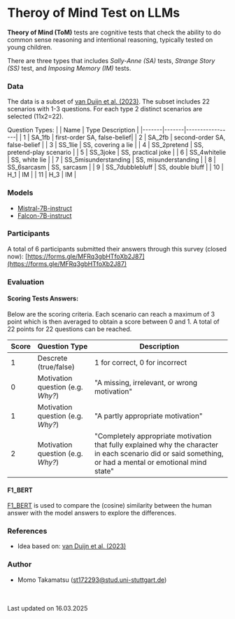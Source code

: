 # Theroy of Mind Test on LLMs
**Theory of Mind (ToM)** tests are cognitive tests that check the ability to do common sense reasoning and intentional reasoning, typically tested on young children.  

There are three types that includes *Sally-Anne (SA)* tests, *Strange Story (SS)* test, and *Imposing Memory (IM)* tests. 

### Data
The data is a subset of [van Duijn et al. (2023)](https://aclanthology.org/2023.conll-1.25.pdf). The subset includes 22 scenarios with 1-3 questions. For each type 2 distinct scenarios are selected (11x2=22). 

Question Types: 
|  | Name  | Type Description |
|-------|-------|-----------------|
| 1     | SA_1fb | first-order SA, false-belief|
| 2     | SA_2fb | second-order SA, false-belief    |
| 3     | SS_1lie | SS, covering a lie |
| 4     | SS_2pretend  | SS, pretend-play scenario    |
| 5     | SS_3joke   | SS, practical joke    |
| 6     | SS_4whitelie  | SS, white lie    |
| 7     | SS_5misunderstanding | SS, misunderstanding   |
| 8     | SS_6sarcasm | SS, sarcasm   |
| 9     | SS_7dubblebluff | SS, double bluff    |
| 10    | H_1 | IM |
| 11    | H_3 | IM |


### Models
- [Mistral-7B-instruct](https://huggingface.co/mistralai/Mistral-7B-Instruct-v0.3)
- [Falcon-7B-instruct](https://huggingface.co/tiiuae/falcon-7b-instruct)


### Participants
A total of 6 participants submitted their answers through this survey (closed now): [https://forms.gle/MFRq3gbHTfoXb2J87](https://forms.gle/MFRq3gbHTfoXb2J87) 


### Evaluation
#### Scoring Tests Answers:
Below are the scoring criteria. Each scenario can reach a maximum of 3 point which is then averaged to obtain a score between 0 and 1. A total of 22 points for 22 questions can be reached.

| Score | Question Type  | Description |
|-------|-------|-----------------|
| 1     | Descrete (true/false) | 1 for correct, 0 for incorrect  |
| 0     | Motivation question (e.g. *Why?*) | "A missing, irrelevant, or wrong motivation"   |
| 1     | Motivation question (e.g. *Why?*)| "A partly appropriate motivation"   |
| 2     | Motivation question (e.g. *Why?*) | "Completely appropriate motivation that fully explained why the character in each scenario did or said something, or had a mental or emotional mind state" |

#### F1_BERT
[F1_BERT](https://huggingface.co/spaces/evaluate-metric/bertscore) is used to compare the (cosine) similarity between the human answer with the model answers to explore the differences. 


### References
- Idea based on: [van Duijn et al. (2023)](https://aclanthology.org/2023.conll-1.25.pdf)

### Author
- Momo Takamatsu (st172293@stud.uni-stuttgart.de)

<br><br>
Last updated on 16.03.2025
